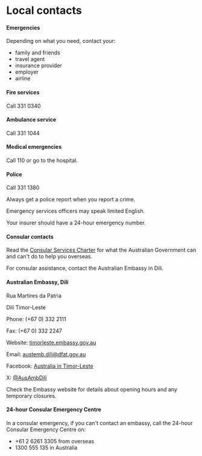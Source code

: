 # Local contacts

#### Emergencies

Depending on what you need, contact your:

* family and friends
* travel agent
* insurance provider
* employer
* airline

#### Fire services

Call 331 0340

#### Ambulance service

Call 331 1044

#### Medical emergencies

Call 110 or go to the hospital.

#### Police

Call 331 1380

Always get a police report when you report a crime.

Emergency services officers may speak limited English.

Your insurer should have a 24-hour emergency number.

#### Consular contacts

Read the [Consular Services Charter](/consular-services/consular-services-charter "Consular Services Charter") for what the Australian Government can and can't do to help you overseas.

For consular assistance, contact the Australian Embassy in Dili.

#### Australian Embassy, Dili

Rua Martires da Patria

Dili Timor-Leste

Phone: (+67 0) 332 2111

Fax: (+67 0) 332 2247

Website: [timorleste.embassy.gov.au](http://timorleste.embassy.gov.au/)

Email: [austemb.dili@dfat.gov.au](mailto:austemb.dili@dfat.gov.au)

Facebook: [Australia in Timor-Leste](https://www.facebook.com/AustralianEmbassyTimorLeste?fref=ts)

X: [@AusAmbDili](https://twitter.com/AusAmbDili)

Check the Embassy website for details about opening hours and any temporary closures.

#### 24-hour Consular Emergency Centre

In a consular emergency, if you can't contact an embassy, call the 24-hour Consular Emergency Centre on:

* +61 2 6261 3305 from overseas
* 1300 555 135 in Australia